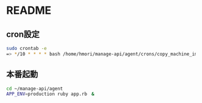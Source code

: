 # README

## cron設定
```sh
sudo crontab -e
=> */10 * * * * bash /home/hmori/manage-api/agent/crons/copy_machine_images.sh
```

## 本番起動
```sh
cd ~/manage-api/agent
APP_ENV=production ruby app.rb　&
```